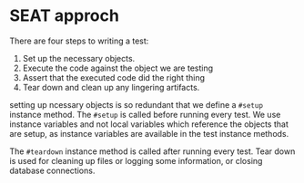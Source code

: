 # SEAT approch

There are four steps to writing a test:

1. Set up the necessary objects.
2. Execute the code against the object we are testing
3. Assert that the executed code did the right thing
4. Tear down and clean up any lingering artifacts.


setting up ncessary objects is so redundant that we define a `#setup` instance method. The `#setup` is called before running every test. We use instance variables and not local variables which reference the objects that are setup, as instance variables are available in the test instance methods.

The `#teardown` instance method is called after running every test. Tear down is used for cleaning up files or logging some information, or closing database connections.